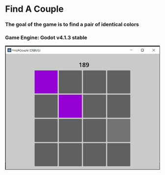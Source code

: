 # Find A Couple
### The goal of the game is to find a pair of identical colors
### Game Engine: Godot v4.1.3 stable
![screenshot](https://github.com/Igor20099/find-a-couple/blob/main/game.png)
